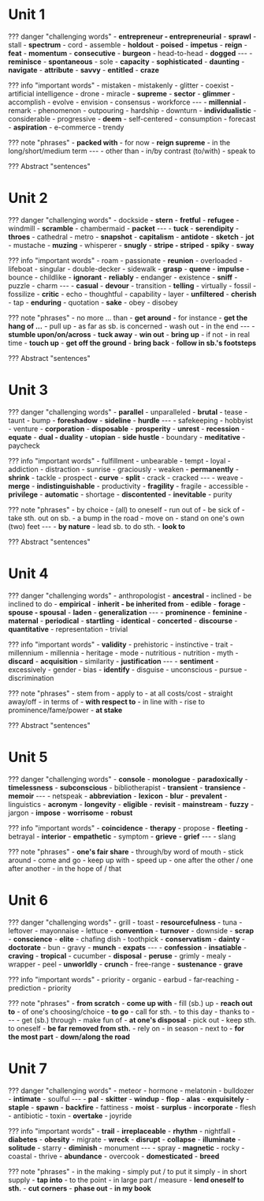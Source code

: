 # Unit 1
??? danger "challenging words"
	- **entrepreneur - entrepreneurial**
	- **sprawl**
	- stall
	- **spectrum**
	- cord
	- assemble
	- **holdout**
	- **poised**
	- **impetus**
	- **reign**
	- **feat**
	- **momentum**
	- **consecutive**
	- **burgeon**
	- head-to-head
	- **dogged**
	---
	- **reminisce**
	- **spontaneous**
	- sole
	- **capacity**
	- **sophisticated**
	- **daunting**
	- **navigate**
	- **attribute**
	- **savvy**
	- **entitled**
	- **craze**


??? info "important words"
	- mistaken - mistakenly
	- glitter
	- coexist
	- artificial intelligence
	- drone
	- miracle
	- **supreme**
	- **sector**
	- **glimmer**
	- accomplish
	- evolve
	- envision
	- consensus
	- workforce
	---
	- **millennial**
	- remark
	- phenomenon
	- outpouring
	- hardship
	- downturn
	- **individualistic**
	- considerable
	- progressive
	- **deem**
	- self-centered
	- consumption
	- forecast
	- **aspiration**
	- e-commerce
	- trendy

??? note "phrases"
	- **packed with**
	- for now
	- **reign supreme**
	- in the long/short/medium term
	---
	- other than
	- in/by contrast (to/with)
	- speak to

??? Abstract "sentences"

# Unit 2
??? danger "challenging words"
	- dockside
	- **stern**
	- **fretful**
	- **refugee**
	- windmill
	- **scramble**
	- chambermaid
	- **packet**
	---
	- **tuck**
	- **serendipity**
	- **throes**
	- cathedral
	- metro
	- **snapshot**
	- **capitalism**
	- **antidote**
	- **sketch**
	- **jot**
	- mustache
	- **muzing**
	- whisperer
	- **snugly**
	- **stripe - striped**
	- **spiky**
	- **sway**



??? info "important words"
	- roam
	- passionate
	- **reunion**
	- overloaded
	- lifeboat
	- singular
	- double-decker
	- sidewalk
	- **grasp**
	- **quene**
	- **impulse**
	- bounce
	- childlike
	- **ignorant**
	- **reliably**
	- endanger
	- existence
	- **sniff**
	- puzzle
	- charm
	---
	- **casual**
	- **devour**
	- transition
	- **telling**
	- virtually
	- fossil - fossilize
	- **critic**
	- echo
	- thoughtful
	- capability
	- layer
	- **unfiltered**
	- **cherish**
	- tap
	- **enduring**
	- quotation
	- **sake**
	- obey - disobey


??? note "phrases"
	- no more ... than
	- **get around**
	- for instance
	- **get the hang of ...**
	- pull up
	- as far as sb. is concerned
	- wash out
	- in the end
	---
	- **stumble upon/on/across**
	- **tuck away**
	- **win out**
	- **bring up**
	- if not
	- in real time
	- **touch up**
	- **get off the ground**
	- **bring back**
	- **follow in sb.'s footsteps**
	

??? Abstract "sentences"

#  Unit 3
??? danger "challenging words"
	- **parallel** - unparalleled
	- **brutal**
	- tease
	- taunt
	- bump
	- **foreshadow**
	- **sideline**
	- **hurdle**
	---
	- safekeeping
	- hobbyist
	- venture
	- **corporation**
	- **disposable**
	- **prosperity**
	- **unrest**
	- **recession**
	- **equate**
	- **dual - duality**
	- **utopian**
	- **side hustle**
	- boundary
	- **meditative**
	- paycheck

??? info "important words"
	- fulfillment
	- unbearable
	- tempt
	- loyal
	- addiction
	- distraction
	- sunrise
	- graciously
	- weaken
	- **permanently**
	- **shrink**
	- tackle
	- prospect
	- **curve**
	- **split**
	- crack - cracked
	---
	- weave
	- **merge**
	- **indistinguishable**
	- productivity
	- **fragility** - fragile
	- accessible
	- **privilege**
	- **automatic**
	- shortage
	- **discontented**
	- **inevitable**
	- purity

??? note "phrases"
	- by choice
	- (all) to oneself
	- run out of
	- be sick of
	- take sth. out on sb.
	- a bump in the road
	- move on
	- stand on one's own (two) feet
	---
	- **by nature**
	- lead sb. to do sth.
	- **look to**

??? Abstract "sentences"
# Unit 4
??? danger "challenging words"
	- anthropologist
	- **ancestral**
	- inclined - be inclined to do 
	- **empirical**
	- **inherit - be inherited from**
	- **edible**
	- **forage**
	- **spouse - spousal**
	- **laden**
	- **generalization**
	---
	- **prominence**
	- **feminine**
	- **maternal**
	- **periodical**
	- **startling**
	- **identical**
	- **concerted**
	- **discourse**
	- **quantitative**
	- representation
	- trivial
 
??? info "important words"
	- **validity**
	- prehistoric
	- instinctive
	- trait
	- millennium - millennia
	- heritage
	- mode
	- nutritious - nutrition
	- myth
	- **discard**
	- **acquisition**
	- similarity
	- **justification**
	---
	- **sentiment**
	- excessively
	- gender
	- bias
	- **identify**
	- disguise
	- unconscious
	- pursue
	- discrimination

??? note "phrases"
	 - stem from
	 - apply to
	 - at all costs/cost
	 - straight away/off
	 - in terms of
	 - **with respect to**
	 - in line with
	 - rise to prominence/fame/power
	 - **at stake**

??? Abstract "sentences"

# Unit 5
??? danger "challenging words"
	 - **console**
	 - **monologue**
	 - **paradoxically**
	 - **timelessness**
	 - **subconscious**
	 - bibliotherapist
	 - **transient** - **transience**
	 - **memoir**
	 ---
	 - netspeak
	 - **abbreviation**
	 - **lexicon**
	 - **blur**
	 - **prevalent**
	 - linguistics
	 - **acronym**
	 - **longevity**
	 - **eligible**
	 - **revisit**
	 - **mainstream**
	 - **fuzzy**
	 - jargon
	 - **impose**
	 - **worrisome**
	 - **robust**

??? info "important words"
	- **coincidence**
	- **therapy**
	- propose
	- **fleeting**
	- betrayal
	- **interior**
	- **empathetic**
	- symptom
	- **grieve** - **grief**
	---
	- slang

??? note "phrases"
	 - **one's fair share**
	 - through/by word of mouth
	 - stick around
	 - come and go
	 - keep up with
	 - speed up
	 - one after the other / one after another
	 - in the hope of / that

# Unit 6
??? danger "challenging words"
	- grill
	- toast
	- **resourcefulness**
	- tuna
	- leftover
	- mayonnaise
	- lettuce
	- **convention**
	- **turnover**
	- downside
	- **scrap**
	- **conscience**
	- **elite**
	- chafing dish
	- toothpick
	- **conservatism**
	- **dainty**
	- **doctorate**
	- bun
	- gravy
	- **munch**
	- **expats**
	---
	- **confession**
	- **insatiable**
	- **craving**
	- **tropical**
	- cucumber
	- **disposal**
	- **peruse**
	- grimly
	- mealy
	- wrapper
	- peel
	- **unworldly**
	- **crunch**
	- free-range
	- **sustenance**
	- **grave**


??? info "important words"
	- priority
	- organic
	- earbud
	- far-reaching
	- prediction
	- priority

??? note "phrases"
	- **from scratch**
	- **come up with**
	- fill (sb.) up
	- **reach out to**
	- of one's choosing/choice
	- **to go**
	- call for sth.
	- to this day
	- thanks to
	---
	- get (sb.) through
	- make fun of
	- **at one's disposal**
	- pick out
	- keep sth. to oneself
	- **be far removed from sth.**
	- rely on
	- in season
	- next to
	- **for the most part**
	- **down/along the road**

# Unit 7
??? danger "challenging words"
	- meteor
	- hormone
	- melatonin
	- bulldozer
	- **intimate**
	- soulful
	---
	- **pal**
	- **skitter**
	- **windup**
	- **flop**
	- **alas**
	- **exquisitely**
	- **staple**
	- **spawn**
	- **backfire**
	- fattiness
	- **moist**
	- **surplus**
	- **incorporate**
	- flesh
	- antibiotic
	- toxin
	- **overtake**
	- joyride

??? info "important words"
	- **trail**
	- **irreplaceable**
	- **rhythm**
	- nightfall
	- **diabetes**
	- **obesity**
	- migrate
	- **wreck**
	- **disrupt**
	- **collapse**
	- **illuminate**
	- **solitude**
	- starry
	- **diminish**
	- monument
	---
	- spray
	- **magnetic**
	- rocky
	- coastal
	- thrive
	- **abundance**
	- overcook
	- **domesticated**
	- **breed**

??? note "phrases"
	- in the making
	- simply put / to put it simply
	- in short supply
	- **tap into**
	- to the point
	- in large part / measure
	- **lend oneself to sth.**
	- **cut corners**
	- **phase out**
	- **in my book**
